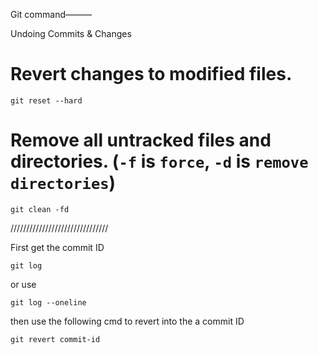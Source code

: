
Git command———


Undoing Commits & Changes

# Revert changes to modified files.   
```
git reset --hard
```

# Remove all untracked files and directories. (`-f` is `force`, `-d` is `remove directories`)
```
git clean -fd
```
///////////////////////////////

First get the commit ID
```
git log
```
or use
```
git log --oneline
```


then use the following cmd to revert into the a commit ID
```
git revert commit-id
```

